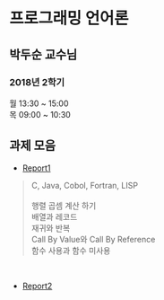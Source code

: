 프로그래밍 언어론
=================
박두순 교수님
-----------------
### 2018년 2학기
월 13:30 ~ 15:00<br/>
목 09:00 ~ 10:30<br/>

## 과제 모음

- [Report1](https://github.com/alstn2468/CSE_Programming_Language/tree/master/Report_1)
> C, Java, Cobol, Fortran, LISP<br/>
> <br/>
> 행렬 곱셈 계산 하기<br/>
> 배열과 레코드<br/>
> 재귀와 반복<br/>
> Call By Value와 Call By Reference<br/>
> 함수 사용과 함수 미사용

<br/>

- [Report2](https://github.com/alstn2468/CSE_Programming_Language/tree/master/Report_2)

<br/>
